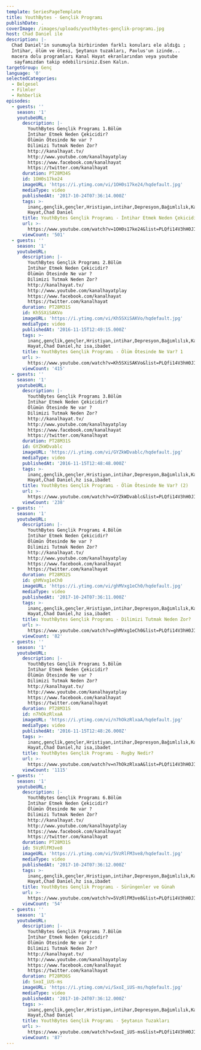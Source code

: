 ```yaml
---
template: SeriesPageTemplate
title: YouthBytes - Gençlik Programı
publishDate: .
coverImage: /images/uploads/youthbytes-gençlik-programı.jpg
host: Chad Daniel ile
description: |-
  Chad Daniel'in sunumuyla birbirinden farklı konuları ele aldığı ; 
  İntihar, ölüm ve ötesi, Şeytanın tuzakları, Pavlus'un izinde...
  macera dolu programları Kanal Hayat ekranlarından veya youtube
   sayfamızdan takip edebilirsiniz.Esen Kalın.
targetGroup: Genç
language: '0'
selectedCategories:
  - Belgesel
  - Filmler
  - Rehberlik
episodes:
  - guests: ''
    season: '1'
    youtubeURL:
      description: |-
        YouthBytes Gençlik Programı 1.Bölüm
        İntihar Etmek Neden Çekicidir?
        Ölümün Ötesinde Ne var ? 
        Dilimizi Tutmak Neden Zor?
        http://kanalhayat.tv/
        http://www.youtube.com/kanalhayatplay
        https://www.facebook.com/kanalhayat
        https://twitter.com/kanalhayat
      duration: PT28M34S
      id: 1OH0s17ke24
      imageURL: 'https://i.ytimg.com/vi/1OH0s17ke24/hqdefault.jpg'
      mediaType: video
      publishedAt: '2017-10-24T07:36:14.000Z'
      tags: >-
        inanç,gençlik,gençler,Hristiyan,intihar,Depresyon,Bağımlılık,Kanal
        Hayat,Chad Daniel
      title: YouthBytes Gençlik Programı - İntihar Etmek Neden Çekicidir?
      url: >-
        https://www.youtube.com/watch?v=1OH0s17ke24&list=PLQfi14V3hH0JIZ1Cp6wIt7Icit6ofEO4U&index=2&t=0s
      viewCount: '501'
  - guests: ''
    season: '1'
    youtubeURL:
      description: |-
        YouthBytes Gençlik Programı 2.Bölüm
        İntihar Etmek Neden Çekicidir?
        Ölümün Ötesinde Ne var ? 
        Dilimizi Tutmak Neden Zor?
        http://kanalhayat.tv/
        http://www.youtube.com/kanalhayatplay
        https://www.facebook.com/kanalhayat
        https://twitter.com/kanalhayat
      duration: PT28M31S
      id: Kh5SXiSAKVo
      imageURL: 'https://i.ytimg.com/vi/Kh5SXiSAKVo/hqdefault.jpg'
      mediaType: video
      publishedAt: '2016-11-15T12:49:15.000Z'
      tags: >-
        inanç,gençlik,gençler,Hristiyan,intihar,Depresyon,Bağımlılık,Kanal
        Hayat,Chad Daniel,hz isa,ibadet
      title: YouthBytes Gençlik Programı - Ölüm Ötesinde Ne Var? 1
      url: >-
        https://www.youtube.com/watch?v=Kh5SXiSAKVo&list=PLQfi14V3hH0JIZ1Cp6wIt7Icit6ofEO4U&index=3&t=0s
      viewCount: '415'
  - guests: ''
    season: '1'
    youtubeURL:
      description: |-
        YouthBytes Gençlik Programı 3.Bölüm
        İntihar Etmek Neden Çekicidir?
        Ölümün Ötesinde Ne var ? 
        Dilimizi Tutmak Neden Zor?
        http://kanalhayat.tv/
        http://www.youtube.com/kanalhayatplay
        https://www.facebook.com/kanalhayat
        https://twitter.com/kanalhayat
      duration: PT28M31S
      id: GYZkWDvablc
      imageURL: 'https://i.ytimg.com/vi/GYZkWDvablc/hqdefault.jpg'
      mediaType: video
      publishedAt: '2016-11-15T12:48:48.000Z'
      tags: >-
        inanç,gençlik,gençler,Hristiyan,intihar,Depresyon,Bağımlılık,Kanal
        Hayat,Chad Daniel,hz isa,ibadet
      title: YouthBytes Gençlik Programı - Ölüm Ötesinde Ne Var? (2)
      url: >-
        https://www.youtube.com/watch?v=GYZkWDvablc&list=PLQfi14V3hH0JIZ1Cp6wIt7Icit6ofEO4U&index=4&t=0s
      viewCount: '238'
  - guests: ''
    season: '1'
    youtubeURL:
      description: |-
        YouthBytes Gençlik Programı 4.Bölüm
        İntihar Etmek Neden Çekicidir?
        Ölümün Ötesinde Ne var ? 
        Dilimizi Tutmak Neden Zor?
        http://kanalhayat.tv/
        http://www.youtube.com/kanalhayatplay
        https://www.facebook.com/kanalhayat
        https://twitter.com/kanalhayat
      duration: PT28M32S
      id: ghMVxg1eCh0
      imageURL: 'https://i.ytimg.com/vi/ghMVxg1eCh0/hqdefault.jpg'
      mediaType: video
      publishedAt: '2017-10-24T07:36:11.000Z'
      tags: >-
        inanç,gençlik,gençler,Hristiyan,intihar,Depresyon,Bağımlılık,Kanal
        Hayat,Chad Daniel,hz isa,ibadet
      title: YouthBytes Gençlik Programı - Dilimizi Tutmak Neden Zor?
      url: >-
        https://www.youtube.com/watch?v=ghMVxg1eCh0&list=PLQfi14V3hH0JIZ1Cp6wIt7Icit6ofEO4U&index=5&t=0s
      viewCount: '82'
  - guests: ''
    season: '1'
    youtubeURL:
      description: |-
        YouthBytes Gençlik Programı 5.Bölüm
        İntihar Etmek Neden Çekicidir?
        Ölümün Ötesinde Ne var ? 
        Dilimizi Tutmak Neden Zor?
        http://kanalhayat.tv/
        http://www.youtube.com/kanalhayatplay
        https://www.facebook.com/kanalhayat
        https://twitter.com/kanalhayat
      duration: PT28M31S
      id: n7hOkzRlxaA
      imageURL: 'https://i.ytimg.com/vi/n7hOkzRlxaA/hqdefault.jpg'
      mediaType: video
      publishedAt: '2016-11-15T12:48:26.000Z'
      tags: >-
        inanç,gençlik,gençler,Hristiyan,intihar,Depresyon,Bağımlılık,Kanal
        Hayat,Chad Daniel,hz isa,ibadet
      title: YouthBytes Gençlik Programı - Rugby Nedir?
      url: >-
        https://www.youtube.com/watch?v=n7hOkzRlxaA&list=PLQfi14V3hH0JIZ1Cp6wIt7Icit6ofEO4U&index=6&t=0s
      viewCount: '1115'
  - guests: ''
    season: '1'
    youtubeURL:
      description: |-
        YouthBytes Gençlik Programı 6.Bölüm
        İntihar Etmek Neden Çekicidir?
        Ölümün Ötesinde Ne var ? 
        Dilimizi Tutmak Neden Zor?
        http://kanalhayat.tv/
        http://www.youtube.com/kanalhayatplay
        https://www.facebook.com/kanalhayat
        https://twitter.com/kanalhayat
      duration: PT28M31S
      id: 5VzRlFM3ve8
      imageURL: 'https://i.ytimg.com/vi/5VzRlFM3ve8/hqdefault.jpg'
      mediaType: video
      publishedAt: '2017-10-24T07:36:12.000Z'
      tags: >-
        inanç,gençlik,gençler,Hristiyan,intihar,Depresyon,Bağımlılık,Kanal
        Hayat,Chad Daniel,hz isa,ibadet
      title: YouthBytes Gençlik Programı - Sürüngenler ve Günah
      url: >-
        https://www.youtube.com/watch?v=5VzRlFM3ve8&list=PLQfi14V3hH0JIZ1Cp6wIt7Icit6ofEO4U&index=7&t=0s
      viewCount: '54'
  - guests: ''
    season: '1'
    youtubeURL:
      description: |-
        YouthBytes Gençlik Programı 7.Bölüm
        İntihar Etmek Neden Çekicidir?
        Ölümün Ötesinde Ne var ? 
        Dilimizi Tutmak Neden Zor?
        http://kanalhayat.tv/
        http://www.youtube.com/kanalhayatplay
        https://www.facebook.com/kanalhayat
        https://twitter.com/kanalhayat
      duration: PT28M36S
      id: SxoI_iUS-ms
      imageURL: 'https://i.ytimg.com/vi/SxoI_iUS-ms/hqdefault.jpg'
      mediaType: video
      publishedAt: '2017-10-24T07:36:12.000Z'
      tags: >-
        inanç,gençlik,gençler,Hristiyan,intihar,Depresyon,Bağımlılık,Kanal
        Hayat,Chad Daniel
      title: YouthBytes Gençlik Programı - Şeytanın Tuzakları
      url: >-
        https://www.youtube.com/watch?v=SxoI_iUS-ms&list=PLQfi14V3hH0JIZ1Cp6wIt7Icit6ofEO4U&index=8&t=0s
      viewCount: '87'
---
```


